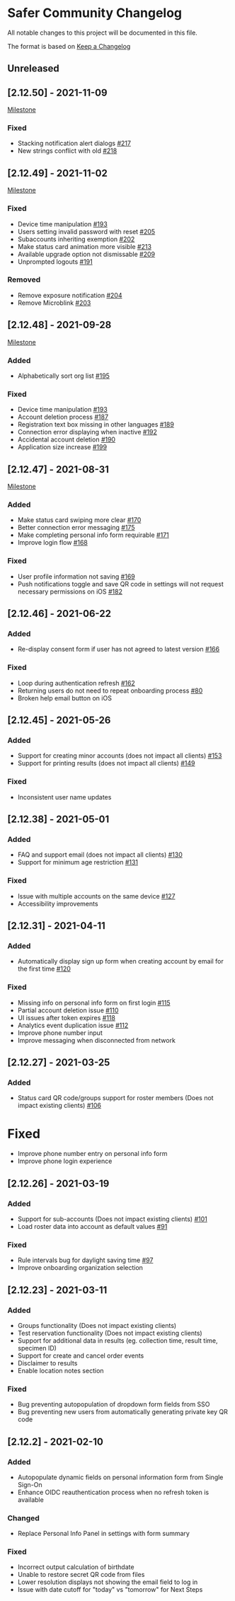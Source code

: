 # Safer Community Changelog
All notable changes to this project will be documented in this file.

The format is based on [Keep a Changelog](https://keepachangelog.com/en/1.0.0/)

## Unreleased

## [2.12.50] - 2021-11-09
[Milestone](https://github.com/rokmetro/safer-app/milestone/6)

### Fixed
 - Stacking notification alert dialogs [#217](https://github.com/rokmetro/safer-app/issues/217)
 - New strings conflict with old [#218](https://github.com/rokmetro/safer-app/issues/218)

## [2.12.49] - 2021-11-02
[Milestone](https://github.com/rokmetro/safer-app/milestone/6)

### Fixed
 - Device time manipulation [#193](https://github.com/rokmetro/safer-app/issues/193) 
 - Users setting invalid password with reset [#205](https://github.com/rokmetro/safer-app/issues/205)
 - Subaccounts inheriting exemption [#202](https://github.com/rokmetro/safer-app/issues/202)
 - Make status card animation more visible [#213](https://github.com/rokmetro/safer-app/issues/213)
 - Available upgrade option not dismissable [#209](https://github.com/rokmetro/safer-app/issues/209)
 - Unprompted logouts [#191](https://github.com/rokmetro/safer-app/issues/191)

### Removed
 - Remove exposure notification [#204](https://github.com/rokmetro/safer-app/issues/204)
 - Remove Microblink [#203](https://github.com/rokmetro/safer-app/issues/203)
 
## [2.12.48] - 2021-09-28
[Milestone](https://github.com/rokmetro/safer-app/milestone/5)
### Added
 - Alphabetically sort org list [#195](https://github.com/rokmetro/safer-app/issues/195)

### Fixed
 - Device time manipulation [#193](https://github.com/rokmetro/safer-app/issues/193)
 - Account deletion process [#187](https://github.com/rokmetro/safer-app/issues/187)
 - Registration text box missing in other languages [#189](https://github.com/rokmetro/safer-app/issues/189)
 - Connection error displaying when inactive [#192](https://github.com/rokmetro/safer-app/issues/192)
 - Accidental account deletion [#190](https://github.com/rokmetro/safer-app/issues/190)
 - Application size increase [#199](https://github.com/rokmetro/safer-app/issues/199)

## [2.12.47] - 2021-08-31
[Milestone](https://github.com/rokmetro/safer-app/milestone/4)
### Added
 - Make status card swiping more clear [#170](https://github.com/rokmetro/safer-app/issues/170)
 - Better connection error messaging [#175](https://github.com/rokmetro/safer-app/issues/175)
 - Make completing personal info form requirable [#171](https://github.com/rokmetro/safer-app/issues/171)
 - Improve login flow [#168](https://github.com/rokmetro/safer-app/issues/168)

### Fixed
 - User profile information not saving [#169](https://github.com/rokmetro/safer-app/issues/169)
 - Push notifications toggle and save QR code in settings will not request necessary permissions on iOS [#182](https://github.com/rokmetro/safer-app/issues/182)

## [2.12.46] - 2021-06-22
### Added
 - Re-display consent form if user has not agreed to latest version [#166](https://github.com/rokmetro/safer-app/issues/166)

### Fixed
 - Loop during authentication refresh [#162](https://github.com/rokmetro/safer-app/issues/162)
 - Returning users do not need to repeat onboarding process [#80](https://github.com/rokmetro/safer-app/issues/80)
 - Broken help email button on iOS

## [2.12.45] - 2021-05-26
### Added
 - Support for creating minor accounts (does not impact all clients) [#153](https://github.com/rokmetro/safer-app/issues/153)
 - Support for printing results (does not impact all clients) [#149](https://github.com/rokmetro/safer-app/issues/149)

### Fixed
 - Inconsistent user name updates

## [2.12.38] - 2021-05-01
### Added
 - FAQ and support email (does not impact all clients) [#130](https://github.com/rokmetro/safer-app/issues/130)
 - Support for minimum age restriction [#131](https://github.com/rokmetro/safer-app/issues/131)
 
### Fixed
 - Issue with multiple accounts on the same device [#127](https://github.com/rokmetro/safer-app/issues/127)
 - Accessibility improvements

## [2.12.31] - 2021-04-11
### Added
 - Automatically display sign up form when creating account by email for the first time [#120](https://github.com/rokmetro/safer-app/issues/120)

### Fixed
 - Missing info on personal info form on first login [#115](https://github.com/rokmetro/safer-app/issues/115)
 - Partial account deletion issue [#110](https://github.com/rokmetro/safer-app/issues/110)
 - UI issues after token expires [#118](https://github.com/rokmetro/safer-app/issues/118)
 - Analytics event duplication issue [#112](https://github.com/rokmetro/safer-app/issues/112)
 - Improve phone number input
 - Improve messaging when disconnected from network

## [2.12.27] - 2021-03-25
### Added
 - Status card QR code/groups support for roster members (Does not impact existing clients) [#106](https://github.com/rokmetro/safer-app/issues/106)

 # Fixed
 - Improve phone number entry on personal info form
 - Improve phone login experience

## [2.12.26] - 2021-03-19
### Added
 - Support for sub-accounts (Does not impact existing clients) [#101](https://github.com/rokmetro/safer-app/pull/101)
 - Load roster data into account as default values [#91](https://github.com/rokmetro/safer-app/issues/91)

### Fixed
 - Rule intervals bug for daylight saving time [#97](https://github.com/rokmetro/safer-app/issues/97)
 - Improve onboarding organization selection

## [2.12.23] - 2021-03-11
### Added
 - Groups functionality (Does not impact existing clients)
 - Test reservation functionality (Does not impact existing clients)
 - Support for additional data in results (eg. collection time, result time, specimen ID)
 - Support for create and cancel order events
 - Disclaimer to results
 - Enable location notes section

### Fixed
 - Bug preventing autopopulation of dropdown form fields from SSO
 - Bug preventing new users from automatically generating private key QR code

## [2.12.2] - 2021-02-10
### Added
 - Autopopulate dynamic fields on personal information form from Single Sign-On
 - Enhance OIDC reauthentication process when no refresh token is available

### Changed
 - Replace Personal Info Panel in settings with form summary

### Fixed
 - Incorrect output calculation of birthdate
 - Unable to restore secret QR code from files
 - Lower resolution displays not showing the email field to log in
 - Issue with date cutoff for "today" vs "tomorrow" for Next Steps
